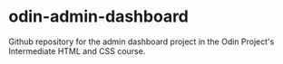 # odin-admin-dashboard
Github repository for the admin dashboard project in the Odin Project's Intermediate HTML and CSS course.
